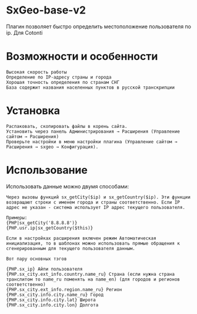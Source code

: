 # SxGeo-base-v2
Плагин позволяет быстро определить местоположение пользователя по ip. Для Cotonti

# Возможности и особенности

    Высокая скорость работы
    Определение по IP-адресу страны и города
    Хорошая точность определения по странам СНГ
    База содержит названия населенных пунктов в русской транскрипции

# Установка

    Распаковать, скопировать файлы в корень сайта.
    Установить через панель Администрирования → Расширения (Управление сайтом → Расширения)
    Проверьте настройки в меню настройки плагина (Управление сайтом → Расширения → sxgeo → Конфигурация).

# Использование

Использовать данные можно двумя способами:

    Через вызовы функций sx_getCity($ip) и sx_getCountry($ip). Эти функции возвращают строки с именем города и страны соответственно. Если IP адрес не указан - система использует IP адрес текущего пользователя.

    Примеры:
    {PHP|sx_getCity('8.8.8.8')}
    {PHP.usr.ip|sx_getCountry($this)}

    Если в настройках расширения включен режим Автоматическая инициализация, то в шаблонах можно использовать прямые обращения к сгенерированным для текущего пользователя данным.

    Вот пару основных тэгов

    {PHP.sx_ip} Айпи пользователя
    {PHP.sx_city.ext_info.country.name_ru} Страна (если нужна страна транслитом то name_ru поменять на name_en) (для городов и регионов соответственно)
    {PHP.sx_city.ext_info.region.name_ru} Регион
    {PHP.sx_city.info.city.name_ru} Город
    {PHP.sx_city.info.city.lat} Широта
    {PHP.sx_city.info.city.lon} Долгота
